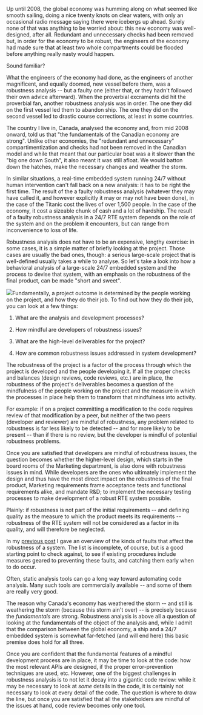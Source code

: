 Up until 2008, the global economy was humming along on what seemed like smooth sailing, doing a nice twenty knots on clear waters, with only an occasional radio message saying there were icebergs up ahead. Surely none of that was anything to be worried about: this new economy was well-designed, after all. Redundant and unnecessary checks had been removed but, in order for the economy to be robust, the engineers of the economy had made sure that at least two whole compartments could be flooded before anything really nasty would happen.

Sound familiar?

<!--more-->

What the engineers of the economy had done, as the engineers of another magnificent, and equally doomed, new vessel before them, was a robustness analysis -- but a faulty one (either that, or they hadn't followed their own advice afterward). When the proverbial excraments did hit the proverbial fan, another robustness analysis was in order. The one they did on the first vessel led them to abandon ship. The one they did on the second vessel led to drastic course corrections, at least in some countries.

The country I live in, Canada, analysed the economy and, from mid 2008 onward, told us that "the fundamentals of the Canadian economy are strong". Unlike other economies, the "redundant and unnecessary" compartimentization and checks had not been removed in the Canadian model and while that meant that our particular boat was a it slower than the "big one down South", it also meant it was still afloat. We would batton down the hatches, make the necessary changes and weather the storm.

In similar situations, a real-time embedded system running 24/7 without human intervention can't fall back on a new analysis: it has to be right the first time. The result of the a faulty robustness analysis (whatever they may have called it, and however explicitly it may or may not have been done), in the case of the Titanic cost the lives of over 1,500 people. In the case of the economy, it cost a sizeable chunk of cash and a lot of hardship. The result of a faulty robustness analysis in a 24/7 RTE system depends on the role of the system and on the problem it encounters, but can range from inconvenience to loss of life.

Robustness analysis does not have to be an expensive, lengthy exercise: in some cases, it is a simple matter of briefly looking at the project. Those cases are usually the bad ones, though: a serious large-scale project that is well-defined usually takes a while to analyse. So let's take a look into how a behavioral analysis of a large-scale 24/7 embedded system and the process to devise that system, with an emphasis on the robustness of the final product, can be made "short and sweet".

[![](http://geekandpoke.typepad.com/.a/6a00d8341d3df553ef01676627bd06970b-pi)](http://geekandpoke.typepad.com/geekandpoke/2012/05/simply-explained-wtf.html)Fundamentally, a project outcome is determined by the people working on the project, and how they do their job. To find out how they do their job, you can look at a few things:

1. What are the analysis and development processes?

2. How mindful are developers of robustness issues?

3. What are the high-level deliverables for the project?

4. How are common robustness issues addressed in system development?

The robustness of the project is a factor of the process through which the project is developed and the people developing it. If all the proper checks and balances (design reviews, code reviews, etc.) are in place, the robustness of the project's deliverables becomes a question of the mindfulness of the people working on the project and the measure in which the processes in place help them to transform that mindfulness into activity.

For example: if on a project committing a modification to the code requires review of that modification by a peer, but neither of the two peers (developer and reviewer) are mindful of robustness, any problem related to robustness is far less likely to be detected -- and for more likely to be present -- than if there is no review, but the developer is mindful of potential robustness problems.

Once you are satisfied that developers are mindful of robustness issues, the question becomes whether the higher-level design, which starts in the board rooms of the Marketing department, is also done with robustness issues in mind. While developers are the ones who ultimately implement the design and thus have the most direct impact on the robustness of the final product, Marketing requirements frame acceptance tests and functional requirements alike, and mandate R&D; to implement the necessary testing processes to make development of a robust RTE system possible.

Plainly: if robustness is not part of the initial requirements -- and defining quality as the measure to which the product meets its requirements -- robustness of the RTE system will not be considered as a factor in its quality, and will therefore be neglected.

In my [previous post](http://rlc.vlinder.ca/blog/2012/03/robustness-analysis-finding-faults/) I gave an overview of the kinds of faults that affect the robustness of a system. The list is incomplete, of course, but is a good starting point to check against, to see if existing procedures include measures geared to preventing these faults, and catching them early when to do occur.

Often, static analysis tools can go a long way toward automating code analysis. Many such tools are commercially available -- and some of them are really very good.

The reason why Canada's economy has weathered the storm -- and still is weathering the storm (because this storm ain't over) -- is precisely because the _fundamentals_ are strong. Robustness analysis is above all a question of looking at the fundamentals of the object of the analysis and, while I admit that the comparison between the global economy, a ship and a 24/7 embedded system is somewhat far-fetched (and will end here) this basic premise does hold for all three.

Once you are confident that the fundamental features of a mindful development process are in place, it may be time to look at the code: how the most relevant APIs are designed, if the proper error-prevention techniques are used, etc. However, one of the biggest challenges in robustness analysis is to not let it decay into a gigantic code review: while it may be necessary to look at _some_ details in the code, it is certainly not necessary to look at every detail of the code. The question is where to draw the line, but once you are satisfied that all the stakeholders are mindful of the issues at hand, code review becomes only one tool.
